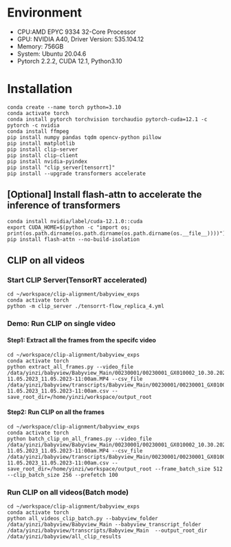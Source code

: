 # Environment

- CPU:AMD EPYC 9334 32-Core Processor
- GPU: NVIDIA A40,  Driver Version: 535.104.12 
- Memory: 756GB
- System: Ubuntu 20.04.6
- Pytorch 2.2.2, CUDA 12.1, Python3.10

# Installation

```
conda create --name torch python=3.10
conda activate torch
conda install pytorch torchvision torchaudio pytorch-cuda=12.1 -c pytorch -c nvidia
conda install ffmpeg
pip install numpy pandas tqdm opencv-python pillow
pip install matplotlib
pip install clip-server
pip install clip-client
pip install nvidia-pyindex 
pip install "clip_server[tensorrt]"
pip install --upgrade transformers accelerate
```
## [Optional] Install flash-attn to accelerate the inference of transformers
```
conda install nvidia/label/cuda-12.1.0::cuda
export CUDA_HOME=$(python -c "import os; print(os.path.dirname(os.path.dirname(os.path.dirname(os.__file__))))")
pip install flash-attn --no-build-isolation
```

## CLIP on all videos

### Start CLIP Server(TensorRT accelerated)

```
cd ~/workspace/clip-alignment/babyview_exps
conda activate torch
python -m clip_server ./tensorrt-flow_replica_4.yml
```



### Demo: Run CLIP on single video

#### Step1: Extract all the frames from the specifc video

```
cd ~/workspace/clip-alignment/babyview_exps
conda activate torch
python extract_all_frames.py --video_file /data/yinzi/babyview/Babyview_Main/00230001/00230001_GX010002_10.30.2023-11.05.2023_11.05.2023-11:00am.MP4 --csv_file /data/yinzi/babyview/transcripts/Babyview_Main/00230001/00230001_GX010002_10.30.2023-11.05.2023_11.05.2023-11:00am.csv --save_root_dir=/home/yinzi/workspace/output_root

```

#### Step2: Run CLIP on all the frames

```
cd ~/workspace/clip-alignment/babyview_exps
conda activate torch
python batch_clip_on_all_frames.py --video_file /data/yinzi/babyview/Babyview_Main/00230001/00230001_GX010002_10.30.2023-11.05.2023_11.05.2023-11:00am.MP4 --csv_file /data/yinzi/babyview/transcripts/Babyview_Main/00230001/00230001_GX010002_10.30.2023-11.05.2023_11.05.2023-11:00am.csv --save_root_dir=/home/yinzi/workspace/output_root --frame_batch_size 512 --clip_batch_size 256 --prefetch 100
```


### Run CLIP on all videos(Batch mode)

```
cd ~/workspace/clip-alignment/babyview_exps
conda activate torch
python all_videos_clip_batch.py --babyview_folder /data/yinzi/babyview/Babyview_Main --babyview_transcript_folder /data/yinzi/babyview/transcripts/Babyview_Main  --output_root_dir /data/yinzi/babyview/all_clip_results 
```

